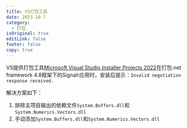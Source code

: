 ```yaml
---
title: VS打包工具
date: 2023-10-7
category:
  - 打包
isOriginal: true
editLink: false
footer: false
copy: true
---
```


VS提供打包工具[Microsoft Visual Studio Installer Projects 2022](https://marketplace.visualstudio.com/items?itemName=visualstudioclient.MicrosoftVisualStudio2022InstallerProjects)在打包.net framework 4.8框架下的Signalr应用时，安装后提示：`Invalid negotiation response received.`

解决方案如下：

1. 排除主项目输出的依赖文件`System.Buffers.dll`和`System.Numerics.Vectors.dll`
2. 手动添加`System.Buffers.dll`和`System.Numerics.Vectors.dll`
